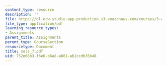 ```yaml
---
content_type: resource
description: ''
file: https://ol-ocw-studio-app-production.s3.amazonaws.com/courses/3-45-magnetic-materials-spring-2004/752e68b3f6e8b6a8a081ab2ccdb35b48_sols_7.pdf
file_type: application/pdf
learning_resource_types:
- Assignments
parent_title: Assignments
parent_type: CourseSection
resourcetype: Document
title: sols_7.pdf
uid: 752e68b3-f6e8-b6a8-a081-ab2ccdb35b48
---
```

